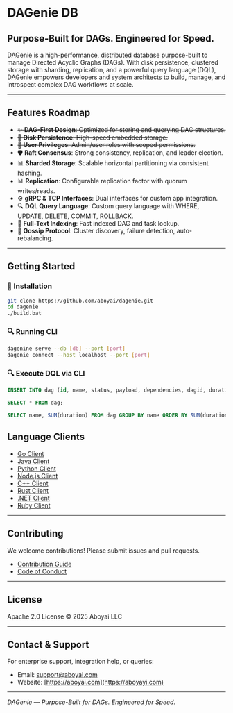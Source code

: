 # DAGenie DB

## Purpose-Built for DAGs. Engineered for Speed.

DAGenie is a high-performance, distributed database purpose-built to manage Directed Acyclic Graphs (DAGs). With disk persistence, clustered storage with sharding, replication, and a powerful query language (DQL), DAGenie empowers developers and system architects to build, manage, and introspect complex DAG workflows at scale.

---

## Features Roadmap

- ~~✨ **DAG-First Design**: Optimized for storing and querying DAG structures.~~  
- ~~🔢 **Disk Persistence**: High-speed embedded storage.~~  
- ~~🤑 **User Privileges**: Admin/user roles with scoped permissions.~~  
- 🛡️ **Raft Consensus**: Strong consistency, replication, and leader election.  
- 📊 **Sharded Storage**: Scalable horizontal partitioning via consistent hashing.  
- 📊 **Replication**: Configurable replication factor with quorum writes/reads.  
- ⚙️ **gRPC & TCP Interfaces**: Dual interfaces for custom app integration.  
- 🔍 **DQL Query Language**: Custom query language with WHERE, UPDATE, DELETE, COMMIT, ROLLBACK.  
- 🔎 **Full-Text Indexing**: Fast indexed DAG and task lookup.  
- 🔄 **Gossip Protocol**: Cluster discovery, failure detection, auto-rebalancing.

---

## Getting Started

### 🔧 Installation

```bash
git clone https://github.com/aboyai/dagenie.git
cd dagenie
./build.bat
```

### 🔍 Running CLI

```bash
dagenine serve --db [db] --port [port]
dagenie connect --host localhost --port [port]
```

### 🔍 Execute DQL via CLI

```sql
INSERT INTO dag (id, name, status, payload, dependencies, dagid, duration, retries) VALUES ('1', 'AWS', 'pending', '{}', '[]', 'abc234', 200, 10);
```

```sql
SELECT * FROM dag;
```

```sql
SELECT name, SUM(duration) FROM dag GROUP BY name ORDER BY SUM(duration) DESC LIMIT 5;
```

## Language Clients

- [Go Client](./clients/go/README.md)
- [Java Client](./clients/java/README.md)
- [Python Client](./clients/python/README.md)
- [Node.js Client](./clients/nodejs/README.md)
- [C++ Client](./clients/cpp/README.md)
- [Rust Client](./clients/rust/README.md)
- [.NET Client](./clients/dotnet/README.md)
- [Ruby Client](./clients/ruby/README.md)

---

## Contributing

We welcome contributions! Please submit issues and pull requests.

- [Contribution Guide](./CONTRIBUTING.md)
- [Code of Conduct](./CODE_OF_CONDUCT.md)

---

## License

Apache 2.0 License © 2025 Aboyai LLC

---

## Contact & Support

For enterprise support, integration help, or queries:

- Email: [support@aboyai.com](mailto:support@aboyai.com)
- Website: [https://aboyai.com](https://aboyayi.com)

---

*DAGenie — Purpose-Built for DAGs. Engineered for Speed.*

